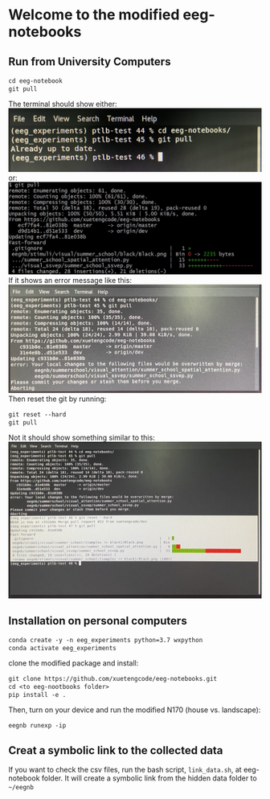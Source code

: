 # Welcome to the modified eeg-notebooks
## Run from University Computers
```
cd eeg-notebook
git pull
```
The terminal should show either:
![System Diagram](git_pull1.jpeg)
or:
![System Diagram](git_pull2.jpeg)
If it shows an error message like this:
![System Diagram](git_error.jpeg)
Then reset the git by running:
```
git reset --hard
git pull
```
Not it should show something similar to this:
![System Diagram](git_reset.jpeg)





## Installation on personal computers

```
conda create -y -n eeg_experiments python=3.7 wxpython
conda activate eeg_experiments
```
clone the modified package and install:
```
git clone https://github.com/xuetengcode/eeg-notebooks.git
cd <to eeg-nootbooks folder>
pip install -e .
```

Then, turn on your device and run the modified N170 (house vs. landscape):
```
eegnb runexp -ip
```

## Creat a symbolic link to the collected data

If you want to check the csv files, run the bash script, `link_data.sh`, at eeg-notebook folder. It will create a symbolic link from the hidden data folder to `~/eegnb`